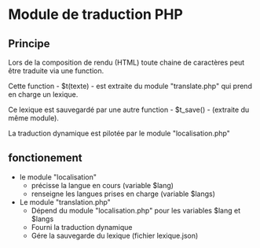 # Module de traduction PHP

## Principe

Lors de la composition de rendu (HTML) toute chaine de caractères peut être traduite via une function.

Cette function - $t(texte) - est extraite du module "translate.php" qui prend en charge un lexique.

Ce lexique est sauvegardé par une autre function - $t_save() - (extraite du même module).

La traduction dynamique est pilotée par le module "localisation.php"

## fonctionement

- le module "localisation"
  - précisse la langue en cours (variable $lang)
  - renseigne les langues prises en charge (variable $langs)
- Le module "translation.php"
  - Dépend du module "localisation.php" pour les variables $lang et $langs
  - Fourni la traduction dynamique
  - Gére la sauvegarde du lexique (fichier lexique.json)
